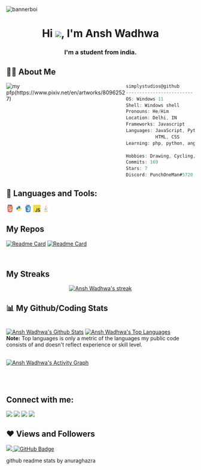 ![bannerboi](https://user-images.githubusercontent.com/76025286/157029873-004c28ca-737a-4de8-8c00-d65f29433b90.png)


<h1 align="center">Hi <img src="https://i.ibb.co/gg5g8ww/output-onlinegiftools.gif" width="30px">, I'm Ansh Wadhwa</h1>
<h3 align="center">I'm a student from india.</h3>


## 🙋‍♂️ About Me
<img align="left" src="https://avatars.githubusercontent.com/u/76025286?s=400&u=c3754f8d75980a61974755b6cd3d3ba742172d36&v=4" alt="my pfp(https://www.pixiv.net/en/artworks/80962527)" width="320" /> 

```csharp
simplystudios@github
-------------------------
OS: Windows 11 
Shell: Windows shell
Pronouns: He/Him
Location: Delhi, IN
Frameworks: Javascript
Languages: JavaScript, Python,
           HTML, CSS
Learning: php, python, angular,

Hobbies: Drawing, Cycling, Gaming
Commits: 169
Stars: 7
Discord: PunchOneMan#5720
```

## 🚀 Languages and Tools:



<code><img height="20" src="https://raw.githubusercontent.com/github/explore/80688e429a7d4ef2fca1e82350fe8e3517d3494d/topics/html/html.png"></code>
<code><img height="20" src="https://raw.githubusercontent.com/github/explore/80688e429a7d4ef2fca1e82350fe8e3517d3494d/topics/python/python.png"></code>
<code><img height="20" src="https://raw.githubusercontent.com/github/explore/80688e429a7d4ef2fca1e82350fe8e3517d3494d/topics/css/css.png"></code>
<code><img height="20" src="https://raw.githubusercontent.com/github/explore/5c058a388828bb5fde0bcafd4bc867b5bb3f26f3/topics/javascript/javascript.png"></code>
<code><img height="20" src="https://raw.githubusercontent.com/github/explore/80688e429a7d4ef2fca1e82350fe8e3517d3494d/topics/java/java.png"></code>    
## My Repos
[![Readme Card](https://github-readme-stats.vercel.app/api/pin/?username=simplystudios&repo=2d-Globe-earth-in-css&theme=react)](https://github.com/simplystudios/2d-Globe-earth-in-css)
[![Readme Card](https://github-readme-stats.vercel.app/api/pin/?username=simplystudios&repo=simplehead.ga&theme=react)](https://github.com/simplystudios/simplehead.ga)

<!-- [![React Badge](https://img.shields.io/badge/-React-61DBFB?style=for-the-badge&labelColor=black&logo=react&logoColor=61DBFB)](#)  [![Javascript Badge](https://img.shields.io/badge/-Javascript-F0DB4F?style=for-the-badge&labelColor=black&logo=javascript&logoColor=F0DB4F)](#) [![Typescript Badge](https://img.shields.io/badge/-Typescript-007acc?style=for-the-badge&labelColor=black&logo=typescript&logoColor=007acc)](#) [![Nodejs Badge](https://img.shields.io/badge/-Nodejs-3C873A?style=for-the-badge&labelColor=black&logo=node.js&logoColor=3C873A)](#) [![GraphQL Badge](https://img.shields.io/badge/-GraphQl-e535ab?style=for-the-badge&labelColor=black&logo=node.js&logoColor=e535ab)](#) -->
<br/>

## My Streaks
<p align="center">
    <a href="https://github-readme-stats.vercel.app/api?username=simplystudios">
        <img title="🔥 Get streak stats for your profile at git.io/streak-stats" alt="Ansh Wadhwa's streak" src="https://github-readme-streak-stats.herokuapp.com/?user=simplystudios&theme=react"/>
    </a>
</p>

## 📊 My Github/Coding Stats

  <br/>
    <a href="https://github.com/SubhamRaoniar28/github-readme-stats"><img alt="Ansh Wadhwa's Github Stats" src="https://github-readme-stats.vercel.app/api?username=simplystudios&show_icons=true&count_private=true&theme=react" /></a>
  <a href="https://github.com/simplystudios/github-readme-stats"><img alt="Ansh Wadhwa's Top Languages" src="https://github-readme-stats.vercel.app/api/top-langs/?username=simplystudios&langs_count=8&count_private=true&layout=compact&theme=react" /></a>
  <br/>
  <b>Note:</b> Top languages is only a metric of the languages my public code consists of and doesn't reflect experience or skill level.


<br/>
<br/>

<a href="https://github.com/simplystudios/github-readme-activity-graph"><img alt="Ansh Wadhwa's Activity Graph" src="https://activity-graph.herokuapp.com/graph?username=simplystudios&bg_color=0D1117&color=5BCDEC&line=5BCDEC&point=FFFFFF&hide_border=true" /></a>

<br/>
<br/>

## Connect with me:
<p align="left">

<a href = "https://www.linkedin.com/in/ansh-wadhwa-336aab1b6/"><img src="https://img.icons8.com/fluent/48/000000/linkedin.png"/></a>
<a href = "https://twitter.com/AnshWadhwa8"><img src="https://img.icons8.com/fluent/48/000000/twitter.png"/></a>
<a href = "https://www.instagram.com/anshwadhwa8/"><img src="https://img.icons8.com/fluent/48/000000/instagram-new.png"/></a>
<a href = "https://www.youtube.com/channel/UCZQJXbKIQ-u5X3lK6QgEK2Q"><img src="https://img.icons8.com/color/48/000000/youtube-play.png"/></a>

</p>

## ❤ Views and Followers
<a href="https://github.com/Meghna-DAS/github-profile-views-counter">
    <img src="https://komarev.com/ghpvc/?username=simplystudios">
</a>
<a href="https://github.com/simplystudios?tab=followers"><img src="https://img.shields.io/github/followers/simplystudios?label=Followers&style=social" alt="GitHub Badge"></a>


github readme stats by anuraghazra


